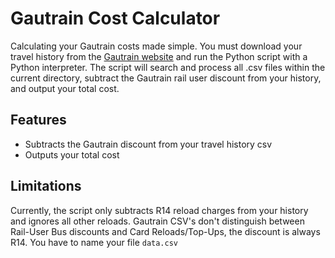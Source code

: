 # Gautrain Cost Calculator

Calculating your Gautrain costs made simple. You must download your travel history from the [Gautrain website](https://www.gautrain.co.za/account/travelhistory) and run the Python script with a Python interpreter. The script will search and process all .csv files within the current directory, subtract the Gautrain rail user discount from your history, and output your total cost.

## Features

- Subtracts the Gautrain discount from your travel history csv
- Outputs your total cost

## Limitations

Currently, the script only subtracts R14 reload charges from your history and ignores all other reloads.  Gautrain CSV's don't distinguish between Rail-User Bus discounts and Card Reloads/Top-Ups, the discount is always R14. You have to name your file `data.csv`
